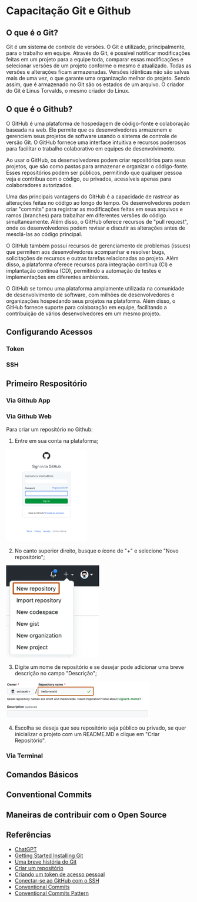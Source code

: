 # Capacitação Git e Github

## O que é o Git?

Git é um sistema de controle de versões. O Git é utilizado, principalmente, para o trabalho em equipe. Através do Git, é possível notificar modificações feitas em um projeto para a equipe toda, comparar essas modificações e selecionar versões de um projeto conforme o mesmo é atualizado. Todas as versões e alterações ficam armazenadas. Versões idênticas não são salvas mais de uma vez, o que garante uma organização melhor do projeto. Sendo assim, que é armazenado no Git são os estados de um arquivo.
O criador do Git é Linus Torvalds, o mesmo criador do Linux.  

## O que é o Github?

O GitHub é uma plataforma de hospedagem de código-fonte e colaboração baseada na web. Ele permite que os desenvolvedores armazenem e gerenciem seus projetos de software usando o sistema de controle de versão Git. O GitHub fornece uma interface intuitiva e recursos poderosos para facilitar o trabalho colaborativo em equipes de desenvolvimento.

Ao usar o GitHub, os desenvolvedores podem criar repositórios para seus projetos, que são como pastas para armazenar e organizar o código-fonte. Esses repositórios podem ser públicos, permitindo que qualquer pessoa veja e contribua com o código, ou privados, acessíveis apenas para colaboradores autorizados.

Uma das principais vantagens do GitHub é a capacidade de rastrear as alterações feitas no código ao longo do tempo. Os desenvolvedores podem criar "commits" para registrar as modificações feitas em seus arquivos e ramos (branches) para trabalhar em diferentes versões do código simultaneamente. Além disso, o GitHub oferece recursos de "pull request", onde os desenvolvedores podem revisar e discutir as alterações antes de mesclá-las ao código principal.

O GitHub também possui recursos de gerenciamento de problemas (issues) que permitem aos desenvolvedores acompanhar e resolver bugs, solicitações de recursos e outras tarefas relacionadas ao projeto. Além disso, a plataforma oferece recursos para integração contínua (CI) e implantação contínua (CD), permitindo a automação de testes e implementações em diferentes ambientes.

O GitHub se tornou uma plataforma amplamente utilizada na comunidade de desenvolvimento de software, com milhões de desenvolvedores e organizações hospedando seus projetos na plataforma. Além disso, o GitHub fornece suporte para colaboração em equipe, facilitando a contribuição de vários desenvolvedores em um mesmo projeto.

## Configurando Acessos

### Token

### SSH

## Primeiro Respositório

### Via Github App

### Via Github Web

Para criar um repositório no Github:

1. Entre em sua conta na plataforma;

<p align="left">
    <img src="images/sign-in-github.png" tittle="Sign In no Github" height="250">
</p>

2. No canto superior direito, busque o ícone de "+" e selecione "Novo repositório";

<p align="left">
    <img src="images/repo-create.png" tittle="New Repositório" height="250">
</p>

3. Digite um nome de repositório e se desejar pode adicionar uma breve descrição no campo "Descrição";

<p align="left">
    <img src="images/create-repository-name.png" tittle="New Repositório" height="100">
</p>

4. Escolha se deseja que seu repositório seja público ou privado, se quer inicializar o projeto com um README.MD e clique em "Criar Repositório".

### Via Terminal

## Comandos Básicos

## Conventional Commits

## Maneiras de contribuir com o Open Source

## Referências

- [ChatGPT](https://chat.openai.com)
- [Getting Started Installing Git](https://git-scm.com/book/en/v2/Getting-Started-Installing-Git)
- [Uma breve história do Git](https://git-scm.com/book/pt-br/v2/Come%C3%A7ando-Uma-Breve-Hist%C3%B3ria-do-Git)
- [Criar um repositório](https://docs.github.com/pt/get-started/quickstart/create-a-repo)
- [Criando um token de acesso pessoal](https://docs.github.com/pt/authentication/keeping-your-account-and-data-secure/creating-a-personal-access-token)
- [Conectar-se ao GitHub com o SSH](https://docs.github.com/pt/authentication/connecting-to-github-with-ssh)
- [Conventional Commits](https://www.conventionalcommits.org/en/v1.0.0/)
- [Conventional Commits Pattern](https://medium.com/linkapi-solutions/conventional-commits-pattern-3778d1a1e657)